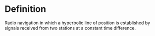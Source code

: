 # Definition

Radio navigation in which a hyperbolic line of position is established
by signals received from two stations at a constant time difference.
